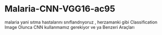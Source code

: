 # Malaria-CNN-VGG16-ac95
malaria yani sıtma hastalarını snıflandrıyoruz , herzamanki gibi  Classification Image Olunca CNN kullanmamız gerekiyor ve ya Benzeri Araçları
